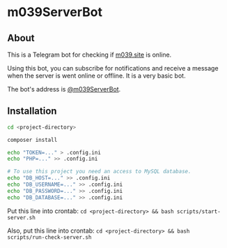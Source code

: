 # m039ServerBot
## About
This is a Telegram bot for checking if [m039.site](https://m039.site) is online. 

Using this bot, you can subscribe for notifications and receive a message when the server is went online or offline. It is a very basic bot.

The bot's address is [@m039ServerBot](https://t.me/m039ServerBot).

## Installation

```bash
cd <project-directory>

composer install

echo "TOKEN=..." > .config.ini
echo "PHP=..." >> .config.ini

# To use this project you need an access to MySQL database.
echo "DB_HOST=..." >> .config.ini
echo "DB_USERNAME=..." >> .config.ini
echo "DB_PASSWORD=..." >> .config.ini
echo "DB_DATABASE=..." >> .config.ini
```

Put this line into crontab: ```cd <project-directory> && bash scripts/start-server.sh```

Also, put this line into crontab: ```cd <project-directory> && bash scripts/run-check-server.sh```
